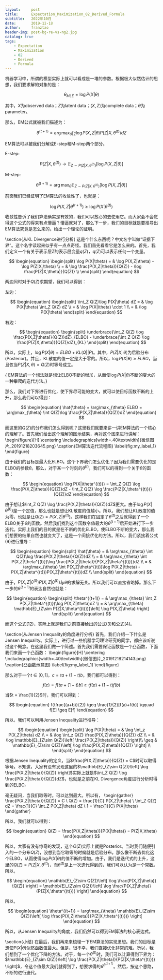 ```yaml
---
layout:     post
title:      Expectation_Maximization_02_Derived_Formula
subtitle:   2022年10月
date:       2019-12-18
author:     franztao
header-img: post-bg-re-vs-ng2.jpg
catalog: true
tags:
    - Expectation
    - Maximization
    - 02
    - Derived
    - Formula
---
```


    

机器学习中，所谓的模型实际上就可以看成是一堆的参数。根据极大似然估计的思想，我们要求解的对象的是：

$$
\begin{equation}
    \theta_{MLE} = \log P(X|\theta)
\end{equation}
$$

其中，$X$为observed data；$Z$为latent data；$(X,Z)$为complete data；$\theta$为parameter。

那么，EM公式就被我们描述为：

$$
\begin{equation}
\theta^{(t+1)} = \arg\max_{\theta} \int_Z \log P(X,Z|\theta)P(Z|X,\theta^{(t)}) dZ    
\end{equation}
$$

EM算法可以被我们分解成E-step和M-step两个部分。

E-step:

$$
\begin{equation}
    P(Z|X,\theta^{(t)}) \longrightarrow \mathbb{E}_{Z\sim P(Z|X,\theta^{(t)})}\left[ \log P(X,Z|\theta) \right]
\end{equation}
$$

M-step:

$$
\begin{equation}
    \theta^{(t+1)} = \arg\max_{\theta} \mathbb{E}_{Z\sim P(Z|X,\theta^{(t)})}\left[ \log P(X,Z|\theta) \right]
\end{equation}
$$

前面我们已经证明了EM算法的收敛性了，也就是：

$$
\begin{equation}
    \log P(X,Z|\theta^{(t+1)}) \geq \log P(X|\theta^{(t)})
\end{equation}
$$

收敛性告诉了我们算法确实是有效的，我们可以放心的去使用它。而大家会不会觉得这个公式的得来有点懵逼？懵逼就对了，那么下一步，我们的目标就是要推导出EM算法究竟是怎么来的，给出一个理论的证明。

\section{从KL Divergence进行分析}
这是个什么东西呢？中文名字叫做“证据下界”。这个名字读起来似乎有一点点奇怪。我们首先看看它是怎么来的。首先，我们定义一个有关于表示层$Z$的表示层变量$q(Z)$，$q(Z)$可以表示任何一个变量。

$$
\begin{equation}
    \begin{split}
        \log P(X|\theta) 
        = & \log P(X,Z|\theta) - \log P(Z|X,\theta) \\
        = & \log \frac{P(X,Z|\theta)}{Q(Z)} - \log \frac{P(Z|X,\theta)}{Q(Z)} \\
    \end{split}
\end{equation}
$$

两边同时对于$Q(Z)$求期望，我们可以得到：

左边：

$$
\begin{equation}
    \begin{split}
    \int_Z Q(Z)\log P(X|\theta)  dZ 
    = &  \log P(X|\theta) \int_Z Q(Z) dZ \\    
    = &  \log P(X|\theta) \cdot 1 \\
    = &  \log P(X|\theta)
    \end{split}
\end{equation}
$$

右边：

$$
\begin{equation}
    \begin{split}
        \underbrace{\int_Z Q(Z) \log \frac{P(X,Z|\theta)}{Q(Z)}dZ}_{ELBO} - 
        \underbrace{\int_Z Q(Z) \log \frac{P(Z|X,\theta)}{Q(Z)}dZ}_{KL}
    \end{split}
\end{equation}
$$

所以，实际上，$\log P(X|\theta) = ELBO + KL(Q||P)$。其中，$P(Z|X,\theta)$为后验分布(Posterior)。并且，KL散度的值一定是大于零的。所以，$\log P(X|\theta) \geq ELBO$，当且仅当$P(Z|X,\theta) = Q(Z)$时等号成立。

{ EM算法的一个想法就是想让ELBO不断的增加，从而使$\log P(X|\theta)$不断的变大的一种攀爬的迭代方法。}

那么，我们对下界进行优化，使下界尽可能的变大，就可以使目标函数不断的上升，那么我们可以得到：

$$
\begin{equation}
    \hat{\theta} = \arg\max_{\theta} ELBO = \arg\max_{\theta} \int Q(Z)\log \frac{P(X,Z|\theta)}{Q(Z)}dZ
\end{equation}
$$

而这里的$Q(Z)$的分布我们怎么得到呢？这里我们就要来讲一讲EM算法的一个核心的理解了。首先我们给出这个理解的图示结果，再对这个图来进行讲解：
\begin{figure}[H]
    \centering
    \includegraphics[width=.40\textwidth]{微信图片_20191218203645.png}
    \caption{EM算法迭代流程图}
    \label{fig:my_label_1}
\end{figure}

由于我们的目标是最大化ELBO。这个下界我们怎么优化？因为我们需要优化的是ELBO的参数$\theta$。那么，对于某一个时刻的$\theta^{(t)}$，我们可以的得到一个关于$\theta$的函数：

$$
\begin{equation}
    \log P(X|\theta^{(t)}) = \int_Z Q(Z) \log \frac{P(X,Z|\theta)}{Q(Z)}dZ - \int_Z Q(Z) \log \frac{P(Z|X,\theta^{(t)})}{Q(Z)}dZ
\end{equation}
$$

由于想让$\int_Z Q(Z) \log \frac{P(X,Z|\theta)}{Q(Z)}dZ$更大。由于$\log P(X|\theta^{(t)})$是一个定值，那么也就是想让KL散度的值越小。所以，我们想让KL散度的值为零，也就是让$Q(Z) = P(X,Z|\theta^{(t)})$。这样我们在固定了$\theta^{(t)}$之后就得到了一个ELBO关于$\theta$的函数。然后我们找到这个函数令值最大的$\theta^{(t+1)}$后开始进行下一步迭代。实际上我们的目的就是在不断的优化ELBO，使ELBO不断的变大，那么我们想要的结果自然也就变大了，这是一个间接优化的方法。所以，我们紧接着公式(9)进行推导：

$$
\begin{equation}
    \begin{split}
        \hat{\theta} 
        = & \arg\max_{\theta} \int Q(Z)\log \frac{P(X,Z|\theta)}{Q(Z)}dZ \\ 
        = & \arg\max_{\theta} \int P(X,Z|\theta^{(t)})\log \frac{P(X,Z|\theta)}{P(X,Z|\theta^{(t)})}dZ \\
        = & \arg\max_{\theta} \int P(X,Z|\theta^{(t)})\log P(X,Z|\theta) - P(X,Z|\theta^{(t)})P(X,Z|\theta^{(t)})dZ \\
    \end{split}
\end{equation}
$$

由于，$P(X,Z|\theta^{(t)})P(X,Z|\theta^{(t)})$与$\theta$的求解无关。所以我们可以直接省略掉。那么下一步的$\theta^{(t+1)}$的表达自然也就是：

$$
\begin{equation}
    \begin{split}
        \theta^{(t+1)} 
        = & \arg\max_{\theta} \int_Z P(X,Z|\theta^{(t)})\log P(X,Z|\theta)dZ \\
        = & \arg\max_{\theta} \mathbb{E}_{Z\sim P(Z|X,\theta^{(t)})}\left[ \log P(X,Z|\theta) \right]
    \end{split}
\end{equation}
$$

而这个公式(12)，实际上就是我们之前直接给出的公式(3)和公式(4)。

\section{从Jensen Inequality的角度进行分析}
首先，我们介绍一下什么是Jensen Inequality。实际上，进行过一些机器学习理论研究的同学，都应该听说过这个概念。在这里我们做一个简述。首先我们需要保证函数是一个凸函数，下面我们来画一个凸函数：
\begin{figure}[H]
    \centering
    \includegraphics[width=.40\textwidth]{微信图片_20191218214143.png}
    \caption{凸函数示意图}
    \label{fig:my_label_1}
\end{figure}

那么对于一个$t\in [0,1]$，$c = ta+(1-t)b$，我们都可以得到：

$$
\begin{equation}
    f(c) = f[ta+(1-t)b] \geq tf(a)+(1-t)f(b)
\end{equation}
$$

当$t = \frac{1}{2}$时，我们可以得到：

$$
\begin{equation}
    f(\frac{(a+b)}{2}) \geq \frac{1}{2}[f(a)+f(b)] \qquad f[E] \geq E[f]
\end{equation}
$$

所以，我们可以利用Jensen Inequality进行推导：

$$
\begin{equation}
    \begin{split}
        \log P(X|\theta) 
        = & \log \int_z P(X,Z|\theta) dZ \\
        = & \log \int_z Q(Z) \frac{P(X,Z|\theta)}{Q(Z)} dZ \\
        = & \log \mathbb{E}_{Z\sim Q(Z)}\left[ \frac{P(X,Z|\theta)}{Q(Z)} \right]\\
        \geq & \mathbb{E}_{Z\sim Q(Z)}\left[ \log \frac{P(X,Z|\theta)}{Q(Z)} \right] \\
    \end{split}
\end{equation}
$$

根据Jensen Inequality的定义，当$\frac{P(X,Z|\theta)}{Q(Z)} = C$时可以取得等号。不知道，大家有没有发现这里的$\mathbb{E}_{Z\sim Q(Z)}\left[ \log \frac{P(X,Z|\theta)}{Q(Z)} \right]$实际上就是$\int_Z Q(Z) \log \frac{P(X,Z|\theta)}{Q(Z)}dZ$，也就是之前在KL Divergence角度进行分析时得到的ELBO。

毫无疑问，当我们取等时，可以达到最大。所以有，
\begin{gather}
    \frac{P(X,Z|\theta)}{Q(Z)} = C \\
    Q(Z) = \frac{1}{C} P(X,Z|\theta) \\
    \int_Z Q(Z) dZ = \frac{1}{C} \int_Z P(X,Z|\theta) dZ \\
    1 = \frac{1}{C} P(X|\theta)
\end{gather}

所以，我们就可以得到：

$$
\begin{equation}
    Q(Z) = \frac{P(X,Z|\theta)}{P(X|\theta)} = P(Z|X,\theta)
\end{equation}
$$

所以，大家有没有惊奇的发现，这个$Q(Z)$实际上就是Posterior。当时我们随便引入的一个分布$Q(Z)$，没想到当它取等的时候就是后验分布。那么像不断去优化这个ELBO，从而使得$\log P(X|\theta)$的值不断的增加。由于，我们是迭代式的上升，这里的$Q(Z) = P(Z|X,\theta^{(t)})$，而$\theta^{(t)}$是上一次迭代得到的，我们可以认为是一个常数。所以，

$$
\begin{equation}
    \mathbb{E}_{Z\sim Q(Z)}\left[ \log \frac{P(X,Z|\theta)}{Q(Z)} \right] = \mathbb{E}_{Z\sim Q(Z)}\left[ \log \frac{P(X,Z|\theta)}{P(Z|X,\theta^{(t)})} \right]
\end{equation}
$$

所以，

$$
\begin{equation}
    \theta^{(t+1)} = \arg\max_{\theta} \mathbb{E}_{Z\sim Q(Z)}\left[ \log \frac{P(X,Z|\theta)}{P(Z|X,\theta^{(t)})} \right]
\end{equation}
$$

所以，从Jensen Inequality的角度，我们仍然可以得到EM算法的核心表达式。

\section{小结}
在最后，我们再来来梳理一下EM算法的实现思想。我们的目标是想使$P(X|\theta)$似然函数值最大。但是，很不幸，我们直接优化非常的难。所以，我们想到了一个优化下降的方法。对于，每一个$\theta^{(t)}$时，我们可以计算得到下界为：$\mathbb{E}_{Z\sim Q(Z)}\left[ \log \frac{P(X,Z|\theta)}{P(Z|X,\theta^{(t)})} \right]$，令这个值最大我们就得到了，想要求得的$\theta^{\theta^{(t+1)}}$。然后，按这个思路，不断的进行迭代。

